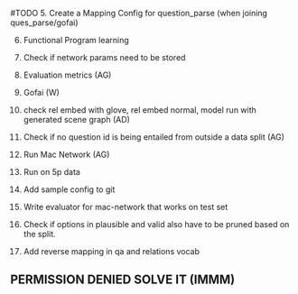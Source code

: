 #TODO
5. Create a Mapping Config for question_parse (when joining ques_parse/gofai)

6. Functional Program learning
7. Check if network params need to be stored

13. Evaluation metrics (AG)
14. Gofai (W)
15. check rel embed with glove, rel embed normal, model run with generated scene graph (AD)
16. Check if no question id is being entailed from outside a data split (AG)
17. Run Mac Network (AG)
18. Run on 5p data
19. Add sample config to git
20. Write evaluator for mac-network that works on test set
21. Check if options in plausible and valid also have to be pruned based on the split.
22. Add reverse mapping in qa and relations vocab

## PERMISSION DENIED SOLVE IT (IMMM)